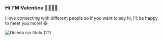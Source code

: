 ### Hi I'M Valentina 👋👩🏼‍💻

<!--
**valenmarenda/valenmarenda** is a ✨ _special_ ✨ repository because its `README.md` (this file) appears on your GitHub profile.
## Frontend Developer, Full Stack Developer in process

const valentina = {
  pronouns: "she" | "her",
  code: [Javascript, HTML, CSS],
  tools: [React, Boostrap, MaterialUI, Sass, MySql],
  currentlyLearning: []
}

Here are some ideas to get you started:

- 🔭 I’m currently working on ...
- 🌱 I’m currently learning ...
- 👯 I’m looking to collaborate on ...
- 🤔 I’m looking for help with ...
- 💬 Ask me about ...
- 📫 How to reach me: ...
- 😄 Pronouns: ...
- ⚡ Fun fact: ...
-->
I love connecting with different people so if you want to say hi, I'll be happy to meet you more! 😄

![Diseño sin título (21)](https://user-images.githubusercontent.com/77030740/120491936-09ad6e80-c390-11eb-914c-1ec63a8dd8ed.png)
